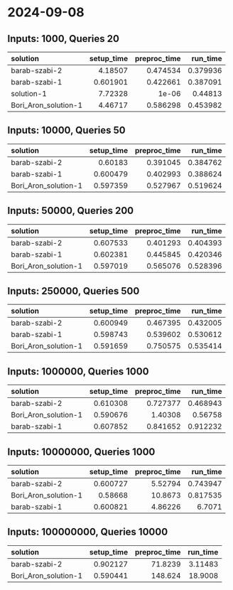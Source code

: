 # 2024-09-08

## Inputs: 1000, Queries 20

| solution             |   setup_time |   preproc_time |   run_time |
|:---------------------|-------------:|---------------:|-----------:|
| barab-szabi-2        |     4.18507  |       0.474534 |   0.379936 |
| barab-szabi-1        |     0.601901 |       0.422661 |   0.387091 |
| solution-1           |     7.72328  |       1e-06    |   0.44813  |
| Bori_Aron_solution-1 |     4.46717  |       0.586298 |   0.453982 |

## Inputs: 10000, Queries 50

| solution             |   setup_time |   preproc_time |   run_time |
|:---------------------|-------------:|---------------:|-----------:|
| barab-szabi-2        |     0.60183  |       0.391045 |   0.384762 |
| barab-szabi-1        |     0.600479 |       0.402993 |   0.388624 |
| Bori_Aron_solution-1 |     0.597359 |       0.527967 |   0.519624 |

## Inputs: 50000, Queries 200

| solution             |   setup_time |   preproc_time |   run_time |
|:---------------------|-------------:|---------------:|-----------:|
| barab-szabi-2        |     0.607533 |       0.401293 |   0.404393 |
| barab-szabi-1        |     0.602381 |       0.445845 |   0.420346 |
| Bori_Aron_solution-1 |     0.597019 |       0.565076 |   0.528396 |

## Inputs: 250000, Queries 500

| solution             |   setup_time |   preproc_time |   run_time |
|:---------------------|-------------:|---------------:|-----------:|
| barab-szabi-2        |     0.600949 |       0.467395 |   0.432005 |
| barab-szabi-1        |     0.598743 |       0.539602 |   0.530612 |
| Bori_Aron_solution-1 |     0.591659 |       0.750575 |   0.535414 |

## Inputs: 1000000, Queries 1000

| solution             |   setup_time |   preproc_time |   run_time |
|:---------------------|-------------:|---------------:|-----------:|
| barab-szabi-2        |     0.610308 |       0.727377 |   0.468943 |
| Bori_Aron_solution-1 |     0.590676 |       1.40308  |   0.56758  |
| barab-szabi-1        |     0.607852 |       0.841652 |   0.912232 |

## Inputs: 10000000, Queries 1000

| solution             |   setup_time |   preproc_time |   run_time |
|:---------------------|-------------:|---------------:|-----------:|
| barab-szabi-2        |     0.600727 |        5.52794 |   0.743947 |
| Bori_Aron_solution-1 |     0.58668  |       10.8673  |   0.817535 |
| barab-szabi-1        |     0.600821 |        4.86226 |   6.7071   |

## Inputs: 100000000, Queries 10000

| solution             |   setup_time |   preproc_time |   run_time |
|:---------------------|-------------:|---------------:|-----------:|
| barab-szabi-2        |     0.902127 |        71.8239 |    3.11483 |
| Bori_Aron_solution-1 |     0.590441 |       148.624  |   18.9008  |